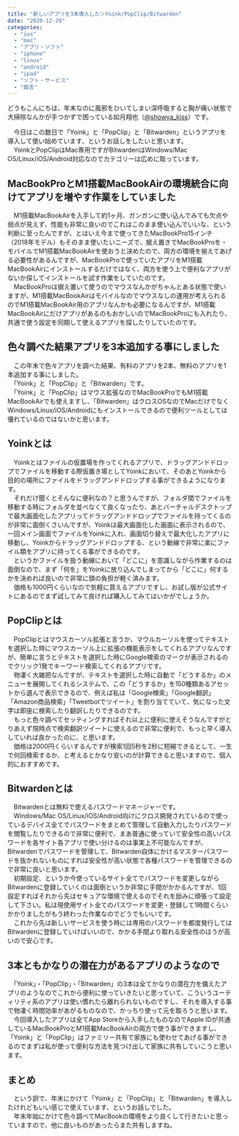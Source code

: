 ```yaml
---
title: "新しいアプリを3本導入した＞Yoink/PopClip/Bitwarden"
date: "2020-12-29"
categories: 
  - "ios"
  - "mac"
  - "アプリ・ソフト"
  - "iphone"
  - "linux"
  - "android"
  - "ipad"
  - "ソフト・サービス"
  - "戯言"
---
```


どうもこんにちは、年末なのに風邪をひいてしまい深呼吸すると胸が痛い状態で大掃除なんかが手つかずで困っている如月翔也（[@showya\_kiss](http://twitter.com/showya_kiss)）です。  
  
　今日はこの数日で「Yoink」と「PopClip」と「Bitwarden」というアプリを導入して使い始めています、というお話しをしたいと思います。  
　YoinkとPopClipはMac専用ですがBitwardenはWindows/Mac OS/Linux/iOS/Android対応なのでカテゴリーは広めに取っています。  

## MacBookProとM1搭載MacBookAirの環境統合に向けてアプリを増やす作業をしていました

　M1搭載MacBookAirを入手して約1ヶ月、ガンガンに使い込んでみても欠点や弱点が見えず、性能も非常に良いのでこれはこのまま使い込んでいいな、という判断に至ったんですが、とはいえ今まで使ってきたMacBookPro15インチ（2018年モデル）もそのまま使いたいニーズで、据え置きでMacBookProを・モバイルでM1搭載MacBookAirを使おうと決めたので、両方の環境を揃えてあげる必要性があるんですが、MacBookProで使っていたアプリをM1搭載MacBookAirにインストールするだけではなく、両方を使う上で便利なアプリがないか探してインストールを試す作業をしていたのです。  
　MacBookProは据え置いて使うのでマウスなんかがちゃんとある状態で使いますが、M1搭載MacBookAirはモバイルなのでマウスなしの運用が考えられるのでM1搭載MacBookAir用のアプリなんかも必要になるんですが、M1搭載MacBookAirにだけアプリがあるのもおかしいのでMacBookProにも入れたり、共通で使う設定を同期して使えるアプリを探したりしていたのです。  

## 色々調べた結果アプリを3本追加する事にしました

　この年末で色々アプリを調べた結果、有料のアプリを2本、無料のアプリを1本追加する事にしました。  
　「Yoink」と「PopClip」と「Bitwarden」です。  
　「Yoink」と「PopClip」はマウス拡張なのでMacBookProでもM1搭載MacBookAirでも使えますし、「Bitwarden」はクロスOSなのでMacだけでなくWindows/Linux/iOS/Androidにもインストールできるので便利ツールとしては優れているのではないかと思います。  

## Yoinkとは

　Yoinkとはファイルの仮置場を作ってくれるアプリで、ドラッグアンドドロップでファイルを移動する際仮置き場としてYoinkにおいて、そのあとYoinkから目的の場所にファイルをドラッグアンドドロップする事ができるようになります。  
　それだけ聞くとそんなに便利なの？と思うんですが、フォルダ間でファイルを移動する時にフォルダを並べなくて良くなったり、あとバーチャルデスクトップで最大画面化したアプリってドラッグアンドドロップでファイルを持ってくるのが非常に面倒くさいんですが、Yoinkは最大画面化した画面に表示されるので、一回メイン画面でファイルをYoinkに入れ、画面切り替えで最大化したアプリに移動し、Yoinkからドラッグアンドドロップする、という動線で非常に楽にファイル類をアプリに持ってくる事ができるのです。  
　というかファイルを扱う動線において「どこに」を意識しながら作業するのは面倒なので、まず「何を」をYoinkに放り込んでしまってから「どこに」何するかを決めれば良いので非常に頭の負担が軽く済みます。  
　価格も1000円くらいなので気軽に買えるアプリですし、お試し版が公式サイトにあるのでまず試してみて良ければ購入してみてはいかがでしょうか。  

## PopClipとは

　PopClipとはマウスカーソル拡張と言うか、マウルカーソルを使ってテキストを選択した時にマウスカーソル上に拡張の機能表示をしてくれるアプリなんですが、簡単に言うとテキストを選択した時にGoogle検索のマークが表示されるのでクリック1発でキーワード検索してくれるアプリです。  
　物凄く大雑把なんですが、テキストを選択した時に自動で「どうするか」のメニューを展開してくれるシステムで、この「どうするか」を150種類あるアセットから選んで表示できるので、例えば私は「Google検索」「Google翻訳」「Amazon商品検索」「Tweetbotでツイート」を割り当てていて、気になった文字は即座に検索したり翻訳したりできるのです。  
　もっと色々調べてセッティングすればそれ以上に便利に使えそうなんですがとりあえず現時点で検索翻訳ツイートに使えるので非常に便利で、もっと早く導入していれば良かったのに、と思います。  
　価格は2000円くらいするんですが検索1回5秒を2秒に短縮できるとして、一生で何回検索するか、と考えるとかなり安いのが計算できると思いますので、個人的におすすめです。  

## Bitwardenとは

　Bitwardenとは無料で使えるパスワードマネージャーです。  
　Windows/Mac OS/Linux/iOS/Android向けにクロス開発されているので使っているデバイス全てでパスワードをまとめて管理して自動入力したりパスワードを閲覧したりできるので非常に便利で、まあ普通に使っていて安全性の高いパスワードを各サイト各アプリで使い分けるのは事実上不可能なんですが、Bitwardenでパスワードを管理して、Bitwarden自体にかけるマスターパスワードを抜かれないものにすれば安全性が高い状態で各種パスワードを管理できるので非常に良いと思います。  
　初期設定、というか今使っているサイト全てでパスワードを変更しながらBitwardenに登録していくのは面倒というか非常に手間がかかるんですが、1回設定すればそれから先はセキュアな環境で使えるのでそれを励みに頑張って設定して下さい。私は現使用サイト全てのパスワードを変更・登録して1時間くらいかかりましたがもう終わった作業なのでどうでもいいです。  
　これから先は新しいサービスを使う時には専用のパスワードを都度発行してはBitwardenに登録していけばいいので、かかる手間より取れる安全性のほうが高いので安心です。  

## 3本ともかなりの潜在力があるアプリのようなので

　「Yoink」・「PopClip」・「Bitwarden」の3本は全てかなりの潜在力を備えたアプリのようなのでこれから便利に使っていきたいと思っていて、こういうユーティリティ系のアプリは使い慣れたら離れられないものですし、それを導入する事で物凄く時間効率があがるものなので、かっちり使って元を取ろうと思います。  
　今回導入したアプリは全てApp Storeから入手したものなのでApple IDが共通しているMacBookProとM1搭載MacBookAirの両方で使う事ができますし、「Yoink」と「PopClip」はファミリー共有で家族にも使わせてあげる事ができるのでまずは私が使って便利な方法を見つけ出して家族に共有していこうと思います。  

## まとめ

　という訳で、年末にかけて「Yoink」と「PopClip」と「Bitwarden」を導入したけれどもいい感じで使えています、というお話しでした。  
　年末年始にかけて色々調べてMacBookの環境をより良くして行きたいと思っていますので、他に良いものがあったらまた共有しますね。
